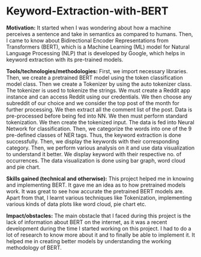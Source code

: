 # Keyword-Extraction-with-BERT
**Motivation:**
It started when I was wondering about how a machine perceives a sentence and take in semantics as compared to humans. Then, I came to know about Bidirectional Encoder Representations from Transformers (BERT), which is a Machine Learning (ML) model for Natural Language Processing (NLP) that is developed by Google, which helps in keyword extraction with its pre-trained models.

**Tools/technologies/methodologies:**
First, we import necessary libraries. Then, we create a pretrained BERT model using the token classification model class. Then we create a Tokenizer by using the auto tokenizer class. The tokenizer is used to tokenize the strings. 
We must create a Reddit app instance and can access Reddit using our credentials. We then choose any subreddit of our choice and we consider the top post of the month for further processing. We then extract all the comment list of the post. 
Data is pre-processed before being fed into NN. We then must perform standard tokenization. We then create the tokenized input. The data is fed into Neural Network for classification. Then, we categorize the words into one of the 9 pre-defined classes of NER tags. Thus, the keyword extraction is done successfully. 
Then, we display the keywords with their corresponding category. Then, we perform various analysis on it and use data visualization to understand it better. We display keyword with their respective no. of occurrences. The data visualization is done using bar graph, word cloud and pie chart. 

**Skills gained (technical and otherwise):**
This project helped me in knowing and implementing BERT. It gave me an idea as to how pretrained models work. It was great to see how accurate the pretrained BERT models are. Apart from that, I learnt various techniques like Tokenization, implementing various kinds of data plots like word cloud, pie chart etc.

**Impact/obstacles:**
The main obstacle that I faced during this project is the lack of information about BERT on the internet, as it was a recent development during the time I started working on this project. I had to do a lot of research to know more about it and to finally be able to implement it. It helped me in creating better models by understanding the working methodology of BERT. 
